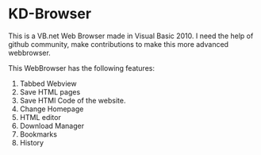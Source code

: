 # KD-Browser

This is a VB.net Web Browser made in Visual Basic 2010. I need the help of github community, make contributions to make this more advanced webbrowser.

This WebBrowser has the following features:
1. Tabbed Webview
2. Save HTML pages
3. Save HTMl Code of the website.
4. Change Homepage
5. HTML editor
6. Download Manager
7. Bookmarks
8. History

